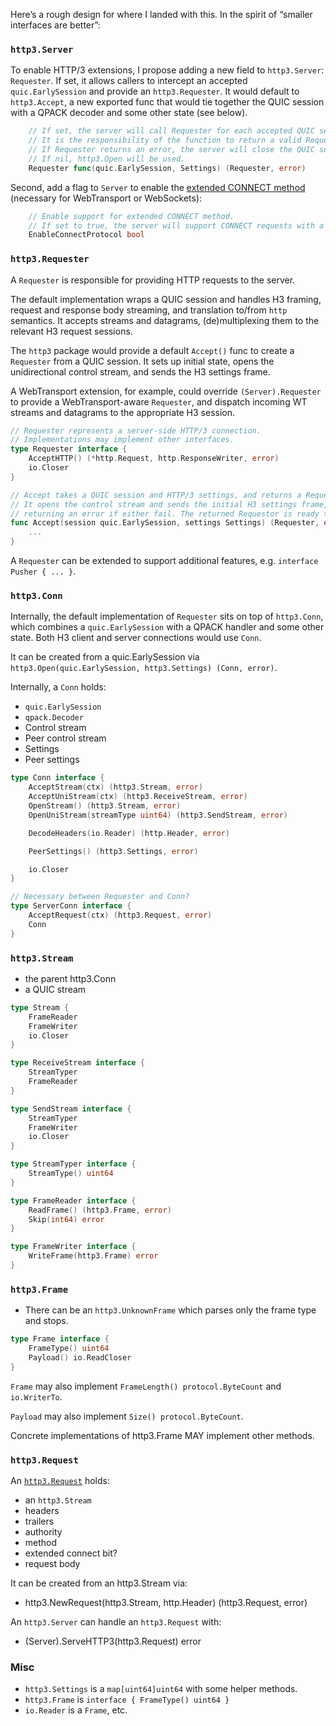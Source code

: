 Here’s a rough design for where I landed with this. In the spirit of “smaller interfaces are better”:

### `http3.Server`

To enable HTTP/3 extensions, I propose adding a new field to `http3.Server`: `Requester`. If set, it allows callers to intercept an accepted `quic.EarlySession` and provide an `http3.Requester`. It would default to `http3.Accept`, a new exported func that would tie together the QUIC session with a QPACK decoder and some other state (see below).

```go
	// If set, the server will call Requester for each accepted QUIC session.
	// It is the responsibility of the function to return a valid Requester.
	// If Requester returns an error, the server will close the QUIC session.
	// If nil, http3.Open will be used.
	Requester func(quic.EarlySession, Settings) (Requester, error)
```

Second, add a flag to `Server` to enable the [extended CONNECT method](https://datatracker.ietf.org/doc/html/rfc8441) (necessary for WebTransport or WebSockets):

```go
	// Enable support for extended CONNECT method.
	// If set to true, the server will support CONNECT requests with a :path and :protocol header.
	EnableConnectProtocol bool
```

### `http3.Requester`

A `Requester` is responsible for providing HTTP requests to the server.

The default implementation wraps a QUIC session and handles H3 framing, request and response body streaming, and translation to/from `http` semantics. It accepts streams and datagrams, (de)multiplexing them to the relevant H3 request sessions.

The `http3` package would provide a default `Accept()` func to create a `Requester` from a QUIC session. It sets up initial state, opens the unidirectional control stream, and sends the H3 settings frame.

A WebTransport extension, for example, could override `(Server).Requester` to provide a WebTransport-aware `Requester`, and dispatch incoming WT streams and datagrams to the appropriate H3 session.

```go
// Requester represents a server-side HTTP/3 connection.
// Implementations may implement other interfaces.
type Requester interface {
	AcceptHTTP() (*http.Request, http.ResponseWriter, error)
	io.Closer
}

// Accept takes a QUIC session and HTTP/3 settings, and returns a Requester.
// It opens the control stream and sends the initial H3 settings frame,
// returning an error if either fail. The returned Requestor is ready to use.
func Accept(session quic.EarlySession, settings Settings) (Requester, error) {
	...
}
```

A `Requester` can be extended to support additional features, e.g. `interface Pusher { ... }`.

### `http3.Conn`

Internally, the default implementation of `Requester` sits on top of `http3.Conn`, which combines a `quic.EarlySession` with a QPACK handler and some other state. Both H3 client and server connections would use `Conn`.

It can be created from a quic.EarlySession via `http3.Open(quic.EarlySession, http3.Settings) (Conn, error)`.

Internally, a `Conn` holds:

- `quic.EarlySession`
- `qpack.Decoder`
- Control stream
- Peer control stream
- Settings
- Peer settings

```go
type Conn interface {
	AcceptStream(ctx) (http3.Stream, error)
	AcceptUniStream(ctx) (http3.ReceiveStream, error)
	OpenStream() (http3.Stream, error)
	OpenUniStream(streamType uint64) (http3.SendStream, error)

	DecodeHeaders(io.Reader) (http.Header, error)

	PeerSettings() (http3.Settings, error)

	io.Closer
}

// Necessary between Requester and Conn?
type ServerConn interface {
	AcceptRequest(ctx) (http3.Request, error)
	Conn
}
```

### `http3.Stream`

- the parent http3.Conn
- a QUIC stream

```go
type Stream {
	FrameReader
	FrameWriter
	io.Closer
}

type ReceiveStream interface {
	StreamTyper
	FrameReader
}

type SendStream interface {
	StreamTyper
	FrameWriter
	io.Closer
}

type StreamTyper interface {
	StreamType() uint64
}

type FrameReader interface {
	ReadFrame() (http3.Frame, error)
	Skip(int64) error
}

type FrameWriter interface {
	WriteFrame(http3.Frame) error
}
```

### `http3.Frame`

- There can be an `http3.UnknownFrame` which parses only the frame type and stops.

```go
type Frame interface {
	FrameType() uint64
	Payload() io.ReadCloser
}
```

`Frame` may also implement `FrameLength() protocol.ByteCount` and `io.WriterTo`.

`Payload` may also implement `Size() protocol.ByteCount`.

Concrete implementations of http3.Frame MAY implement other methods.

### `http3.Request`

An [`http3.Request`](https://www.ietf.org/archive/id/draft-ietf-quic-http-34.html#name-http-message-exchanges) holds:

- an `http3.Stream`
- headers
- trailers
- authority
- method
- extended connect bit?
- request body

It can be created from an http3.Stream via:

- http3.NewRequest(http3.Stream, http.Header) (http3.Request, error)

An `http3.Server` can handle an `http3.Request` with:

- (Server).ServeHTTP3(http3.Request) error

### Misc

- `http3.Settings` is a `map[uint64]uint64` with some helper methods.
- `http3.Frame` is `interface { FrameType() uint64 }`
- `io.Reader` is a `Frame`, etc.

